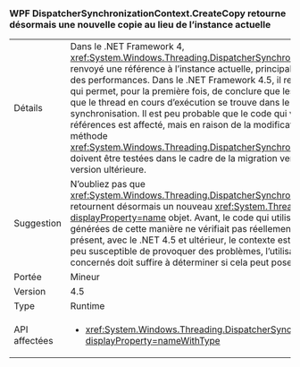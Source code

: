 ### <a name="wpf-dispatchersynchronizationcontextcreatecopy-now-returns-a-new-copy-instead-of-the-current-instance"></a>WPF DispatcherSynchronizationContext.CreateCopy retourne désormais une nouvelle copie au lieu de l’instance actuelle

|   |   |
|---|---|
|Détails|Dans le .NET Framework 4, <xref:System.Windows.Threading.DispatcherSynchronizationContext.CreateCopy> renvoyé une référence à l’instance actuelle, principalement comme une optimisation des performances. Dans le .NET Framework 4.5, il retourne une nouvelle instance, ce qui permet, pour la première fois, de conclure que les références égales indiquent que le thread en cours d’exécution se trouve dans le bon contexte de synchronisation.  Il est peu probable que le code qui vérifie l’identité de ces références est affecté, mais en raison de la modification, le code qui appelle la méthode <xref:System.Windows.Threading.DispatcherSynchronizationContext.CreateCopy> doivent être testées dans le cadre de la migration vers .NET Framework 4.5 ou une version ultérieure.|
|Suggestion|N’oubliez pas que <xref:System.Windows.Threading.DispatcherSynchronizationContext.CreateCopy> retournent désormais un nouveau <xref:System.Threading.SynchronizationContext?displayProperty=name> objet. Avant, le code qui utilisait l’équivalence des références générées de cette manière ne vérifiait pas réellement si le contexte était approprié. À présent, avec le .NET 4.5 et ultérieur, le contexte est bien vérifié.  Bien que cela soit peu susceptible de provoquer des problèmes, l’utilisation des chemins de code concernés doit suffire à déterminer si cela peut poser un problème.|
|Portée|Mineur|
|Version|4.5|
|Type|Runtime|
|API affectées|<ul><li><xref:System.Windows.Threading.DispatcherSynchronizationContext.CreateCopy?displayProperty=nameWithType></li></ul>|

